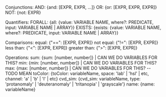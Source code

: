Conjunctions:
AND: {and: [EXPR, EXPR, ...]}
OR: {or: [EXPR, EXPR, EXPR]}
NOT: {not: EXPR}

Quantifiers:
FORALL: {all: {value: VARIABLE NAME, where?: PREDICATE, input: VARIABLE NAME | ARRAY}}
EXISTS: {exists: {value: VARIABLE NAME, where?: PREDICATE, input: VARIABLE NAME | ARRAY}}

Comparisons:
equal: {"==": [EXPR, EXPR]}
not equal: {"!=": [EXPR, EXPR]}
less than: {"<": [EXPR, EXPR]}
greater than: {">": [EXPR, EXPR]}

Operations:
sum: {sum: [number, number]} | CAN WE DO VARIABLES FOR THIS?
min: {min: [number, number]} | CAN WE DO VARIABLES FOR THIS?
max: {max: [number, number]} | CAN WE DO VARIABLES FOR THIS?
-- TODO MEAN
toColor: {toColor: variableName, space: 'lab' | 'hsl' | etc, channel: 'a' | 'b' | 'l' | etc}
cvd_sim: {cvd_sim: variableName, type: 'protanomaly' | 'deuteranomaly' | 'tritanopia' | 'grayscale'}
name: {name: variableName}
